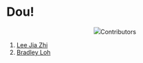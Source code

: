 # Dou!
<p align="center" height=50px width=auto>
<img src="https://github.com/bradleyloh/dou/blob/beautify-DH-JiaZhi/src/img/logo-black.png>
</p>
          
Welcome to Dou! Your one-stop webpage to order Dou! delicious food! 

## Contributors
1. [Lee Jia Zhi](https://github.com/jiaazhi)
2. [Bradley Loh](https://github.com/bradleyloh)
